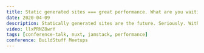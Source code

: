```yaml
---
title: Static generated sites === great performance. What are you waiting for?
date: 2020-04-09
description: Statically generated sites are the future. Seriously. With frameworks like Nuxt we can build really cool sites that look and feel like a single page application but are actually static generated. That means no need for a server but most importantly performance is amazing. Everything is generated at build time.
video: llxPRNZ8wrY
tags: [conference-talk, nuxt, jamstack, performance]
conference: BuildStuff Meetups
---
```

